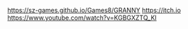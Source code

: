https://sz-games.github.io/Games8/GRANNY
https://itch.io
https://www.youtube.com/watch?v=KGBGXZTQ_KI
